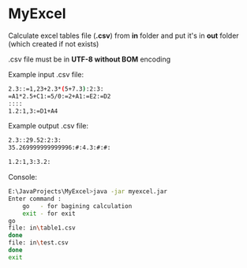 MyExcel
=======

Calculate excel tables file (**.csv**) from **in** folder and put it's in **out** folder
(which created if not exists)

.csv file must be in **UTF-8 without BOM** encoding


Example input .csv file:

```bash
2.3::=1,23+2.3*(5+7.3):2:3:
=A1*2.5+C1:=5/0:=2+A1:=E2:=D2
::::
1.2:1,3:=D1+A4
```

Example output .csv file:

```bash
2.3::29.52:2:3:
35.269999999999996:#:4.3:#:#:

1.2:1,3:3.2:
```

Console:

```bash
E:\JavaProjects\MyExcel>java -jar myexcel.jar
Enter command :
    go   - for bagining calculation
    exit - for exit
go
file: in\table1.csv
done
file: in\test.csv
done
exit
```